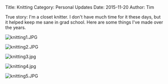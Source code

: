 Title: Knitting
Category: Personal Updates
Date: 2015-11-20
Author: Tim

True story: I'm a closet knitter. I don't have much time for it these days, but it helped keep me sane in grad school. Here are some things I've made over the years.

![knitting1.JPG](/uploads/2015/11/knitting1.JPG)

![knitting2.JPG](/uploads/2015/11/knitting2.JPG)

![knitting3.jpg](/uploads/2015/11/knitting3.jpg)

![knitting4.jpg](/uploads/2015/11/knitting4.jpg)

![knitting5.JPG](/uploads/2015/11/knitting5.JPG)